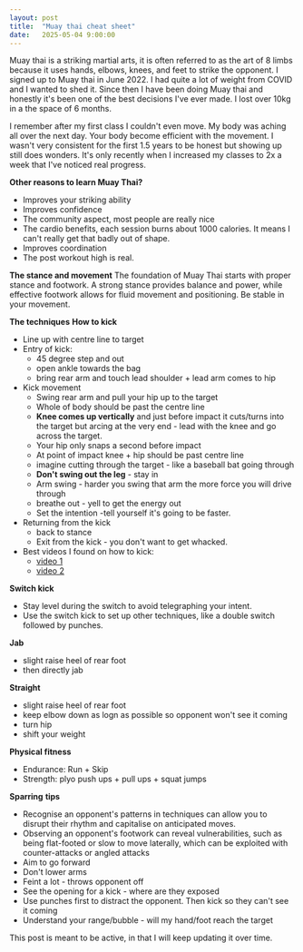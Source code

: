 ```yaml
---
layout: post
title:  "Muay thai cheat sheet"
date:   2025-05-04 9:00:00
---
```


Muay thai is a striking martial arts, it is often referred to as the art of 8 limbs because it uses hands, elbows, knees, and feet to strike the opponent. I signed up to Muay thai in June 2022. I had quite a lot of weight from COVID and I wanted to shed it.  Since then I have been doing Muay thai and honestly it's been one of the best decisions I've ever made.  I lost over 10kg in a the space of 6 months.

I remember after my first class I couldn't even move. My body was aching all over the next day. Your body become efficient with the movement. I wasn't very consistent for the first 1.5 years to be honest but showing up still does wonders. It's only recently when I increased my classes to 2x a week that I've noticed real progress. 

**Other reasons to learn Muay Thai?**
- Improves your striking ability
- Improves confidence
- The community aspect, most people are really nice
- The cardio benefits, each session burns about 1000 calories. It means I can't really get that badly out of shape.
- Improves coordination
- The post workout high is real.

**The stance and movement**
The foundation of Muay Thai starts with proper stance and footwork. A strong stance provides balance and power, while effective footwork allows for fluid movement and positioning. Be stable in your movement.

**The techniques**
**How to kick**
- Line up with centre line to target
- Entry of kick: 
	- 45 degree step and out 
	- open ankle towards the bag
	- bring rear arm and touch lead shoulder +   lead arm comes to hip
- Kick movement
	- Swing rear arm and pull your hip up to the target
	- Whole of body should be past the centre line
	- **Knee comes up vertically** and  just before impact it cuts/turns into the target but arcing at the very end - lead with the knee and go across the target. 
	- Your hip only snaps a second before impact
	- At point of impact knee + hip should be past centre line
	- imagine cutting through the target - like a baseball bat going through
	- **Don't swing out the leg** - stay in
	- Arm swing - harder you swing that arm the more force you will drive through
	- breathe out - yell to get the energy out
	- Set the intention -tell yourself it's going to be faster.
- Returning from the kick
	- back to stance
	- Exit from the kick - you don't want to get whacked.
- Best videos I found on how to kick: 
	- [video 1](https://www.youtube.com/watch?v=J9dK0uIEXIM&list=LL&index=1)
	- [video 2](https://www.youtube.com/watch?v=tEVBENk7XdY)

**Switch kick**
- Stay level during the switch to avoid telegraphing your intent.
- Use the switch kick to set up other techniques, like a double switch followed by punches. 

**Jab**
- slight raise heel of rear foot
- then directly jab

**Straight**
- slight raise heel of rear foot
- keep elbow down as logn as possible so opponent won't see it coming
- turn hip
- shift your weight

**Physical fitness**
- Endurance: Run + Skip
- Strength: plyo push ups + pull ups + squat jumps

**Sparring** **tips**
- Recognise an opponent's patterns in techniques can allow you to disrupt their rhythm and capitalise on anticipated moves.
- Observing an opponent's footwork can reveal vulnerabilities, such as being flat-footed or slow to move laterally, which can be exploited with counter-attacks or angled attacks
- Aim to go forward
- Don't lower arms
- Feint a lot - throws opponent off
- See the opening for a kick - where are they exposed
 - Use punches first to distract the opponent. Then kick so they can't see it coming
- Understand your range/bubble - will my hand/foot reach the target


This post is meant to be active, in that I will keep updating it over time.




